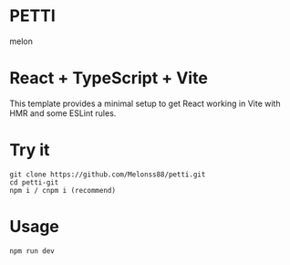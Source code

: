 # PETTI

melon

# React + TypeScript + Vite

This template provides a minimal setup to get React working in Vite with HMR and some ESLint rules.

# Try it

```
git clone https://github.com/Melonss88/petti.git
cd petti-git
npm i / cnpm i (recommend)
```

# Usage

```
npm run dev
```
